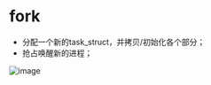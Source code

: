# fork

- 分配一个新的task_struct，并拷贝/初始化各个部分；
- 抢占唤醒新的进程；

![image](https://piachh.cn/show?pic=pics/fork_flow.jpeg)